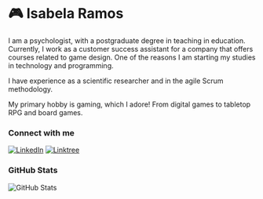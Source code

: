 # 🎮 Isabela Ramos

I am a psychologist, with a postgraduate degree in teaching in education. Currently, I work as a customer success assistant for a company that offers courses related to game design. One of the reasons I am starting my studies in technology and programming. 

I have experience as a scientific researcher and in the agile Scrum methodology.

My primary hobby is gaming, which I adore! From digital games to tabletop RPG and board games.

### Connect with me

[![LinkedIn](https://img.shields.io/badge/LinkedIn-000000?style=for-the-badge&logo=linkedin&logoColor=blue)](https://www.linkedin.com/in/isabela-ramos-1b857666/)
[![Linktree](https://img.shields.io/badge/linktree-000000?style=for-the-badge&logo=linktree&logoColor=blue)](https://linktr.ee/IsaRamos)

### GitHub Stats
![GitHub Stats](https://github-readme-stats.vercel.app/api?username=IsaRamos&hide_title=true&theme=transparent&bg_color=000&border_color=000&show_icons=true&icon_color=30A3DC&title_color=30A3DC&text_color=FFF)
